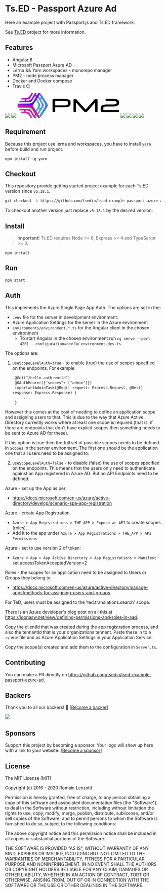 # Ts.ED - Passport Azure Ad

Here an example project with Passport.js and Ts.ED framework.

See [Ts.ED](https://tsed.io) project for more information.

## Features

- Angular 8
- Microsoft Passport Azure AD
- Lerna && Yarn workspaces - monorepo manager
- PM2 - node process manager
- Docker and Docker compose
- Travis CI

[<img src="https://angular.io/assets/images/logos/angular/angular.svg" height="100" />](https://angular.io)
[<img src="https://cloud.githubusercontent.com/assets/952783/15271604/6da94f96-1a06-11e6-8b04-dc3171f79a90.png" height="100" />](https://lerna.js.org/)
[<img src="https://raw.githubusercontent.com/Unitech/pm2/development/pres/pm2-v4.png" height="80" />](https://pm2.keymetrics.io/)
[<img src="https://www.docker.com/sites/default/files/social/docker_facebook_share.png" height="100" />](https://docker.com)
[<img src="https://travis-ci.com/images/logos/TravisCI-Mascot-pride.png" height="100" />](https://travis-ci.org)
[<img src="https://xebialabs.com/wp-content/uploads/2018/10/yarn.png" height="100" />](https://yarnpkg.com)
[<img src="https://3er1viui9wo30pkxh1v2nh4w-wpengine.netdna-ssl.com/wp-content/uploads/prod/sites/113/2018/07/MS-Azure_logo_stacked_c-gray_rgb.png" height="100" />](https://www.microsoft.com/fr-fr/)

## Requirement

Because this project use lerna and workspaces, you have to install `yarn` before build and run project.

```batch
npm install -g yarn
```


## Checkout

This repository provide getting started project example for each Ts.ED version since `v5.18.1`.

```bash
git checkout -b https://github.com/tsedio/tsed-example-passport-azure-ad/tree/v5.18.1
```

To checkout another version just replace `v5.18.1` by the desired version.

## Install

> **Important!** Ts.ED requires Node >= 8, Express >= 4 and TypeScript >= 3.

```batch
npm install
```

## Run

```
npm start
```

## Auth

This implements the Azure Single Page App Auth.  The options are set in the:
 * `.env` file for the server in development environment:
 * Azure Application Settings for the server in the Azure environment
 * `environments/environment.*.ts` for the Angular client in the chosen environment
   * To start Angular in the chosen environment run `ng serve --port 4201 --configuration=dev` for `environment.dev.ts`

The options are:
1.  `UseScopeLevelAuth=true` - to enable (true) the use of scopes specified on the endpoints.  For example:

         @Get("/hello-auth-world")
         @OAuthBearer({"scopes": ["admin"]})
         importantAdminTask(@Req() request: Express.Request, @Res() response: Express.Response) {
             ...
         }

However this comes at the cost of needing to define an application scope and assigning users to that.  This is due to the way that Azure Active Directory currently works where at least one scope is required (that is, if there are endpoints that don't have explicit scopes then something needs to be sent to Azure AD for these).

If this option is true then the full set of possible scopes needs to be defined in `Scopes` in the server environment.  The first one should be the application one that all users need to be assigned to.

2. `UseScopeLevelAuth=false` - to disable (false) the use of scopes specified on the endpoints.  This means that the users only need to authenticate against an App registered in Azure AD.  But no API Endpoints need to be defined.

Azure - set up the App as per:
* https://docs.microsoft.com/en-us/azure/active-directory/develop/scenario-spa-app-registration

Azure - create App Registration
* `Azure > App Registrations > THE_APP > Expose an API` to create scopes (roles).  
* Add it to the app under `Azure > App Registrations > THE_APP > API Permissions`

Azure - set to use version 2 of token:
* `Azure > App > App Active Directory > App Registrations > Manifest` - set accessTokenAcceptedVersion=2

Roles - the scopes for an application need to be assigned to Users or Groups they belong to
* https://docs.microsoft.com/en-us/azure/active-directory/manage-apps/methods-for-assigning-users-and-groups

For TeD, users must be assigned to the 'ted.translations.search' scope.

There is an Azure developer's blog post on all this at https://joonasw.net/view/defining-permissions-and-roles-in-aad.

Copy the clientId that was created during the app registration process, and also the tennantId that is your organizations tennant.  Paste these in to a ~/.env file and as Azure Application Settings in your Application Service. 

Copy the scope(s) created and add them to the configuration in `Server.ts`.

## Contributing

You can make a PR directly on https://github.com/tsedio/tsed-example-passport-azure-ad.

## Backers

Thank you to all our backers! 🙏 [[Become a backer](https://opencollective.com/tsed#backer)]

<a href="https://opencollective.com/tsed#backers" target="_blank"><img src="https://opencollective.com/tsed/tiers/backer.svg?width=890"></a>


## Sponsors

Support this project by becoming a sponsor. Your logo will show up here with a link to your website. [[Become a sponsor](https://opencollective.com/tsed#sponsor)]

## License

The MIT License (MIT)

Copyright (c) 2016 - 2020 Romain Lenzotti

Permission is hereby granted, free of charge, to any person obtaining a copy of this software and associated documentation files (the "Software"), to deal in the Software without restriction, including without limitation the rights to use, copy, modify, merge, publish, distribute, sublicense, and/or sell copies of the Software, and to permit persons to whom the Software is furnished to do so, subject to the following conditions:

The above copyright notice and this permission notice shall be included in all copies or substantial portions of the Software.

THE SOFTWARE IS PROVIDED "AS IS", WITHOUT WARRANTY OF ANY KIND, EXPRESS OR IMPLIED, INCLUDING BUT NOT LIMITED TO THE WARRANTIES OF MERCHANTABILITY, FITNESS FOR A PARTICULAR PURPOSE AND NONINFRINGEMENT. IN NO EVENT SHALL THE AUTHORS OR COPYRIGHT HOLDERS BE LIABLE FOR ANY CLAIM, DAMAGES OR OTHER LIABILITY, WHETHER IN AN ACTION OF CONTRACT, TORT OR OTHERWISE, ARISING FROM, OUT OF OR IN CONNECTION WITH THE SOFTWARE OR THE USE OR OTHER DEALINGS IN THE SOFTWARE.

[travis]: https://travis-ci.org/
